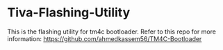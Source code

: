 # Tiva-Flashing-Utility
This is the flashing utility for tm4c bootloader. Refer to this repo for more information: https://github.com/ahmedkassem56/TM4C-Bootloader
